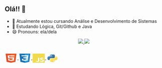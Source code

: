 ## Olá!! 👋


- 🔭 Atualmente estou cursando Análise e Desenvolvimento de Sistemas
- 👀 Estudando Lógica, Git/Github e Java
- 😄 Pronouns: ela/dela

<div align="center">
  <a href="https://github.com/LilianeBalles">
  <img height="180em" src="https://github-readme-stats.vercel.app/api?username=LilianeBalles&show_icons=true&theme=cobalt&include_all_commits=true&count_private=true"/>
  <img height="180em" src="https://github-readme-stats.vercel.app/api/top-langs/?username=LilianeBalles&layout=compact&langs_count=7&theme=cobalt"/>
</div>

  ##
  
  <img align="center" alt="Rafa-HTML" height="30" width="40" src="https://raw.githubusercontent.com/devicons/devicon/master/icons/html5/html5-original.svg">
  <img align="center" alt="Rafa-CSS" height="30" width="40" src="https://raw.githubusercontent.com/devicons/devicon/master/icons/css3/css3-original.svg">
  <img align="center" alt="Rafa-Js" height="30" width="40" src="https://raw.githubusercontent.com/devicons/devicon/master/icons/javascript/javascript-plain.svg">
  <img align="center" alt="Rafa-Python" height="30" width="40" src="https://raw.githubusercontent.com/devicons/devicon/master/icons/python/python-original.svg">
 
